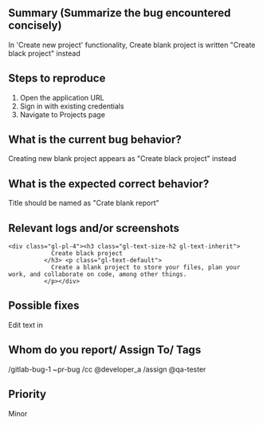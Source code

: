 ## Summary (Summarize the bug encountered concisely)

In 'Create new project' functionality, Create blank project is written "Create black project" instead

## Steps to reproduce

1. Open the application URL
2. Sign in with existing credentials
3. Navigate to Projects page

## What is the current bug behavior?

Creating new blank project appears as "Create black project" instead

## What is the expected correct behavior?

Title should be named as "Crate blank report"

## Relevant logs and/or screenshots

```
<div class="gl-pl-4"><h3 class="gl-text-size-h2 gl-text-inherit">
            Create black project
          </h3> <p class="gl-text-default">
            Create a blank project to store your files, plan your work, and collaborate on code, among other things.
          </p></div>
```

## Possible fixes

Edit text in <h3>

## Whom do you report/ Assign To/ Tags

/gitlab-bug-1 ~pr-bug
/cc @developer_a
/assign @qa-tester

## Priority

Minor

